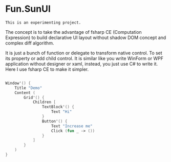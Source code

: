 # Fun.SunUI

    This is an experimenting project.

The concept is to take the advantage of fsharp CE (Computation Expression) to build declarative UI layout without shadow DOM concept and complex diff algorithm. 

It is just a bunch of function or delegate to transform native control. To set its property or add child control. It is similar like you write WinForm or WPF application without designer or xaml, instead, you just use C# to write it. Here I use fsharp CE to make it simpler.


```fsharp

Window'() {
    Title "Demo"
    Content (
        Grid'() {
            Children [
                TextBlock'() {
                    Text "Hi"
                }
                Button'() {
                    Text "Increase me"
                    Click (fun _ -> ())
                }
            ]
        }
    )
}

```